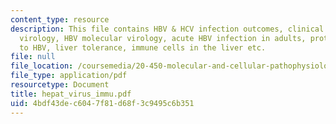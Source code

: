 ```yaml
---
content_type: resource
description: This file contains HBV & HCV infection outcomes, clinical features, molecular
  virology, HBV molecular virology, acute HBV infection in adults, protective immunity
  to HBV, liver tolerance, immune cells in the liver etc.
file: null
file_location: /coursemedia/20-450-molecular-and-cellular-pathophysiology-be-450-spring-2005/4bdf43dec6047f81d68f3c9495c6b351_hepat_virus_immu.pdf
file_type: application/pdf
resourcetype: Document
title: hepat_virus_immu.pdf
uid: 4bdf43de-c604-7f81-d68f-3c9495c6b351
---
```

